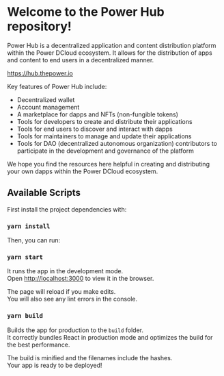 # Welcome to the Power Hub repository!

Power Hub is a decentralized application and content distribution platform within the Power DCloud ecosystem. It allows for the distribution of apps and content to end users in a decentralized manner.

https://hub.thepower.io

Key features of Power Hub include:

- Decentralized wallet
- Account management
- A marketplace for dapps and NFTs (non-fungible tokens)
- Tools for developers to create and distribute their applications
- Tools for end users to discover and interact with dapps
- Tools for maintainers to manage and update their applications
- Tools for DAO (decentralized autonomous organization) contributors to participate in the development and governance of the platform

We hope you find the resources here helpful in creating and distributing your own dapps within the Power DCloud ecosystem.

## Available Scripts

First install the project dependencies with:
### `yarn install`

Then, you can run:
### `yarn start`

It runs the app in the development mode.\
Open [http://localhost:3000](http://localhost:3000) to view it in the browser.

The page will reload if you make edits.\
You will also see any lint errors in the console.

### `yarn build`

Builds the app for production to the `build` folder.\
It correctly bundles React in production mode and optimizes the build for the best performance.

The build is minified and the filenames include the hashes.\
Your app is ready to be deployed!
